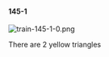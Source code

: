 #### 145-1
![train-145-1-0.png](https://github.com/lil-lab/nlvr/raw/master/nlvr/train/images/47/train-145-1-0.png "train-145-1-0.png")

There are 2 yellow triangles